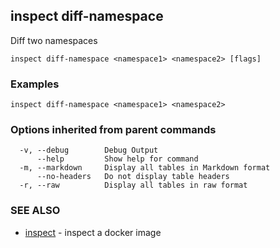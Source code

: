 ## inspect diff-namespace

Diff two namespaces

```
inspect diff-namespace <namespace1> <namespace2> [flags]
```

### Examples

```
inspect diff-namespace <namespace1> <namespace2>
```

### Options inherited from parent commands

```
  -v, --debug        Debug Output
      --help         Show help for command
  -m, --markdown     Display all tables in Markdown format
      --no-headers   Do not display table headers
  -r, --raw          Display all tables in raw format
```

### SEE ALSO

* [inspect](inspect.md)	 - inspect a docker image

